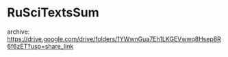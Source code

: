 # RuSciTextsSum

archive:
https://drive.google.com/drive/folders/1YWwnGua7Eh1LKGEVwwq8Hsep8R6f6zET?usp=share_link
